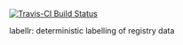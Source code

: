 [![Travis-CI Build Status](https://travis-ci.org/oizin/labellr.svg?branch=master)](https://travis-ci.org/oizin/labellr)

labellr: deterministic labelling of registry data
